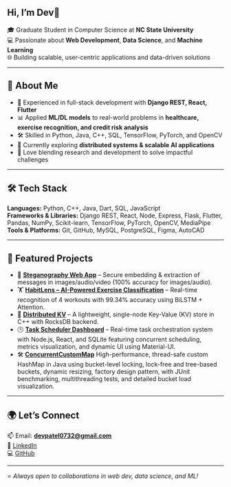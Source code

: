 
<!--
## Hi there 👋
**DevPatel1106/DevPatel1106** is a ✨ _special_ ✨ repository because its `README.md` (this file) appears on your GitHub profile.

Here are some ideas to get you started:

- 🔭 I’m currently working on ...
- 🌱 I’m currently learning ...
- 👯 I’m looking to collaborate on ...
- 🤔 I’m looking for help with ...
- 💬 Ask me about ...
- 📫 How to reach me: ...
- 😄 Pronouns: ...
- ⚡ Fun fact: ...
-->

## Hi, I’m Dev👋  

🎓 Graduate Student in Computer Science at **NC State University**  
💻 Passionate about **Web Development**, **Data Science**, and **Machine Learning**  
🌐 Building scalable, user-centric applications and data-driven solutions  

---

## 🚀 About Me  
- 🔭 Experienced in full-stack development with **Django REST, React, Flutter**  
- 📊 Applied **ML/DL models** to real-world problems in **healthcare, exercise recognition, and credit risk analysis**  
- 🛠️ Skilled in Python, Java, C++, SQL, TensorFlow, PyTorch, and OpenCV  
- 🌱 Currently exploring **distributed systems & scalable AI applications**  
- 🎯 Love blending research and development to solve impactful challenges  

---

## 🛠️ Tech Stack  
**Languages:** Python, C++, Java, Dart, SQL, JavaScript  
**Frameworks & Libraries:** Django REST, React, Node, Express, Flask, Flutter, Pandas, NumPy, Scikit-learn, TensorFlow, PyTorch, OpenCV, MediaPipe  
**Tools & Platforms:** Git, GitHub, MySQL, PostgreSQL, Figma, AutoCAD  

---

## 📂 Featured Projects  
- 🔐 **[Steganography Web App](https://github.com/DevPatel1106/SecureStego)** – Secure embedding & extraction of messages in images/audio/video (100% accuracy for images/audio).  
- 🏋️ **[HabitLens – AI-Powered Exercise Classification](https://github.com/DevPatel1106/ExerciseTracker)** – Real-time recognition of 4 workouts with 99.34% accuracy using BiLSTM + Attention.  
- 🌾 **[Distributed KV](https://github.com/DevPatel1106/Distributed-KV-Store)** – A lightweight, single-node Key-Value (KV) store in C++ with RocksDB backend.  
- 🕒 **[Task Scheduler Dashboard](https://github.com/DevPatel1106/ConcTask)** – Real-time task orchestration system with Node.js, React, and SQLite featuring concurrent scheduling, metrics visualization, and dynamic UI using Material-UI.
- 🛠️ **[ConcurrentCustomMap](https://github.com/DevPatel1106/Concurrent-Custom-HashMap)** High-performance, thread-safe custom HashMap in Java using bucket-level locking, lock-free and tree-based buckets, dynamic resizing, factory design pattern, with JUnit benchmarking, multithreading tests, and detailed bucket load visualization.
<!--- 💳 **Explainable AI for Credit Risk (IJCNIS)** – Comparative ML model analysis with SHAP & LIME for interpretability. --> 

---

## 🌍 Let’s Connect  
📫 Email: **devpatel0732@gmail.com**  
💼 [LinkedIn](https://www.linkedin.com/in/dev-patel-886425221/)  
💻 [GitHub](https://github.com/DevPatel1106)  

---

⭐️ *Always open to collaborations in web dev, data science, and ML!*  
